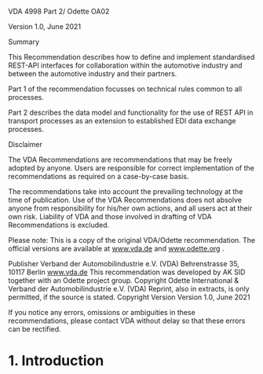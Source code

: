 VDA 4998 Part 2/ Odette OA02

Version 1.0, June 2021

Summary

This Recommendation describes how to define and implement standardised REST-API interfaces for collaboration within the automotive industry and between the automotive industry and their partners.

Part 1 of the recommendation focusses on technical rules common to all processes.

Part 2 describes the data model and functionality for the use of REST API in transport processes as an extension to established EDI data exchange processes.

Disclaimer

The VDA Recommendations are recommendations that may be freely adopted by anyone. Users are responsible for correct implementation of the recommendations as required on a case-by-case basis.

The recommendations take into account the prevailing technology at the time of publication. Use of the VDA Recommendations does not absolve anyone from responsibility for his/her own actions, and all users act at their own risk. Liability of VDA and those involved in drafting of VDA Recommendations is excluded.

Please note: This is a copy of the original VDA/Odette recommendation. The official versions are available at www.vda.de and www.odette.org .
	
Publisher 	Verband der Automobilindustrie e.V. (VDA)
Behrenstrasse 35, 10117 Berlin
www.vda.de
This recommendation was developed by AK SID together with an Odette project group.
Copyright 	Odette International & Verband der Automobilindustrie e.V. (VDA)
Reprint, also in extracts, is only permitted, if the source is stated. Copyright
Version 	Version 1.0, June 2021

If you notice any errors, omissions or ambiguities in these recommendations, please contact VDA without delay so that these errors can be rectified.
# 1. Introduction
